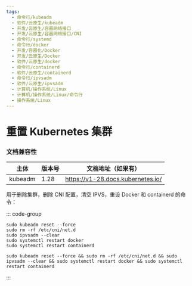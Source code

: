 ```yaml
---
tags:
  - 命令行/kubeadm
  - 软件/云原生/kubeadm
  - 开发/云原生/容器网络接口
  - 开发/云原生/容器网络接口/CNI
  - 命令行/systemd
  - 命令行/docker
  - 开发/容器化/Docker
  - 开发/云原生/Docker
  - 软件/云原生/docker
  - 命令行/containerd
  - 软件/云原生/containerd
  - 命令行/ipvsadm
  - 软件/云原生/ipvsadm
  - 计算机/操作系统/Linux
  - 计算机/操作系统/Linux/命令行
  - 操作系统/Linux
---
```

# 重置 Kubernetes 集群

### 文档兼容性

| 主体         | 版本号 | 文档地址（如果有）                |
| ------------ | ------ | --------------------------------- |
| kubeadm   | 1.28   | https://v1-28.docs.kubernetes.io/ |

用于删除集群，删除 CNI 配置，清空 IPVS，重设 Docker 和 containerd 的命令：

::: code-group

```shell [多行]
sudo kubeadm reset --force
sudo rm -rf /etc/cni/net.d
sudo ipvsadm --clear
sudo systemctl restart docker
sudo systemctl restart containerd
```

```shell [单行]
sudo kubeadm reset --force && sudo rm -rf /etc/cni/net.d && sudo ipvsadm --clear && sudo systemctl restart docker && sudo systemctl restart containerd
```

:::
